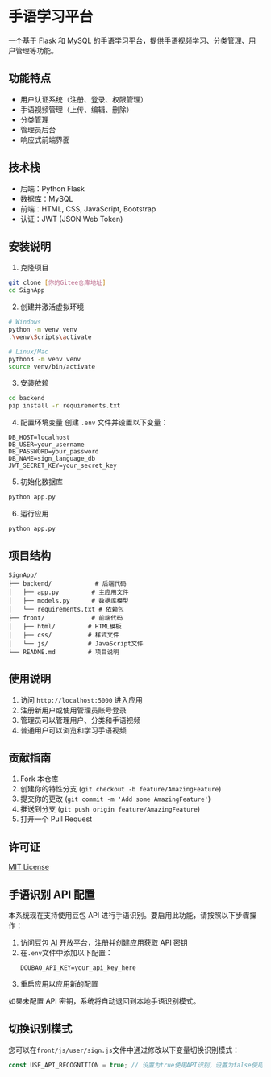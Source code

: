 # 手语学习平台

一个基于 Flask 和 MySQL 的手语学习平台，提供手语视频学习、分类管理、用户管理等功能。

## 功能特点

- 用户认证系统（注册、登录、权限管理）
- 手语视频管理（上传、编辑、删除）
- 分类管理
- 管理员后台
- 响应式前端界面

## 技术栈

- 后端：Python Flask
- 数据库：MySQL
- 前端：HTML, CSS, JavaScript, Bootstrap
- 认证：JWT (JSON Web Token)

## 安装说明

1. 克隆项目

```bash
git clone [你的Gitee仓库地址]
cd SignApp
```

2. 创建并激活虚拟环境

```bash
# Windows
python -m venv venv
.\venv\Scripts\activate

# Linux/Mac
python3 -m venv venv
source venv/bin/activate
```

3. 安装依赖

```bash
cd backend
pip install -r requirements.txt
```

4. 配置环境变量
   创建 `.env` 文件并设置以下变量：

```
DB_HOST=localhost
DB_USER=your_username
DB_PASSWORD=your_password
DB_NAME=sign_language_db
JWT_SECRET_KEY=your_secret_key
```

5. 初始化数据库

```bash
python app.py
```

6. 运行应用

```bash
python app.py
```

## 项目结构

```
SignApp/
├── backend/            # 后端代码
│   ├── app.py         # 主应用文件
│   ├── models.py      # 数据库模型
│   └── requirements.txt # 依赖包
├── front/             # 前端代码
│   ├── html/         # HTML模板
│   ├── css/          # 样式文件
│   └── js/           # JavaScript文件
└── README.md         # 项目说明
```

## 使用说明

1. 访问 `http://localhost:5000` 进入应用
2. 注册新用户或使用管理员账号登录
3. 管理员可以管理用户、分类和手语视频
4. 普通用户可以浏览和学习手语视频

## 贡献指南

1. Fork 本仓库
2. 创建你的特性分支 (`git checkout -b feature/AmazingFeature`)
3. 提交你的更改 (`git commit -m 'Add some AmazingFeature'`)
4. 推送到分支 (`git push origin feature/AmazingFeature`)
5. 打开一个 Pull Request

## 许可证

[MIT License](LICENSE)

## 手语识别 API 配置

本系统现在支持使用豆包 API 进行手语识别。要启用此功能，请按照以下步骤操作：

1. 访问[豆包 AI 开放平台](https://doubao.com)，注册并创建应用获取 API 密钥
2. 在`.env`文件中添加以下配置：
   ```
   DOUBAO_API_KEY=your_api_key_here
   ```
3. 重启应用以应用新的配置

如果未配置 API 密钥，系统将自动退回到本地手语识别模式。

## 切换识别模式

您可以在`front/js/user/sign.js`文件中通过修改以下变量切换识别模式：

```javascript
const USE_API_RECOGNITION = true; // 设置为true使用API识别，设置为false使用本地识别
```
